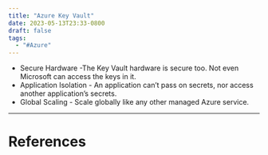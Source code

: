 ```yaml
---
title: "Azure Key Vault"
date: 2023-05-13T23:33-0800
draft: false
tags: 
  - "#Azure"
---
```

- Secure Hardware  -The Key Vault hardware is secure too. Not even Microsoft can access the keys in it.
- Application Isolation - An application can’t pass on secrets, nor access another application’s secrets.
- Global Scaling - Scale globally like any other managed Azure service.

---
# References
